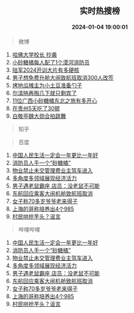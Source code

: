 <div align="center"><h2>实时热搜榜</h2><h4>2024-01-04 19:00:01</h4></div>

> 微博  

1. [哈佛大学校长 抄袭](https://s.weibo.com/weibo?q=%E5%93%88%E4%BD%9B%E5%A4%A7%E5%AD%A6%E6%A0%A1%E9%95%BF%20%E6%8A%84%E8%A2%AD&t=31&band_rank=1&Refer=top)<br />
2. [小砂糖橘每人配了1个漠河消防员](https://s.weibo.com/weibo?q=%23%E5%B0%8F%E7%A0%82%E7%B3%96%E6%A9%98%E6%AF%8F%E4%BA%BA%E9%85%8D%E4%BA%861%E4%B8%AA%E6%BC%A0%E6%B2%B3%E6%B6%88%E9%98%B2%E5%91%98%23&t=31&band_rank=2&Refer=top)<br />
3. [陆军2024开训大片有多硬核](https://s.weibo.com/weibo?q=%23%E9%99%86%E5%86%9B2024%E5%BC%80%E8%AE%AD%E5%A4%A7%E7%89%87%E6%9C%89%E5%A4%9A%E7%A1%AC%E6%A0%B8%23&t=31&band_rank=3&Refer=top)<br />
4. [男子想免费升舱大闹致航班取消300人改签](https://s.weibo.com/weibo?q=%23%E7%94%B7%E5%AD%90%E6%83%B3%E5%85%8D%E8%B4%B9%E5%8D%87%E8%88%B1%E5%A4%A7%E9%97%B9%E8%87%B4%E8%88%AA%E7%8F%AD%E5%8F%96%E6%B6%88300%E4%BA%BA%E6%94%B9%E7%AD%BE%23&t=31&band_rank=4&Refer=top)<br />
5. [烤地瓜摊主为小土豆准备勺子](https://s.weibo.com/weibo?q=%23%E7%83%A4%E5%9C%B0%E7%93%9C%E6%91%8A%E4%B8%BB%E4%B8%BA%E5%B0%8F%E5%9C%9F%E8%B1%86%E5%87%86%E5%A4%87%E5%8B%BA%E5%AD%90%23&t=31&band_rank=5&Refer=top)<br />
6. [尔滨呐再掏几下就只剩宾了](https://s.weibo.com/weibo?q=%23%E5%B0%94%E6%BB%A8%E5%91%90%E5%86%8D%E6%8E%8F%E5%87%A0%E4%B8%8B%E5%B0%B1%E5%8F%AA%E5%89%A9%E5%AE%BE%E4%BA%86%23&t=31&band_rank=6&Refer=top)<br />
7. [11位广西小砂糖橘东北之旅有多开心](https://s.weibo.com/weibo?q=%2311%E4%BD%8D%E5%B9%BF%E8%A5%BF%E5%B0%8F%E7%A0%82%E7%B3%96%E6%A9%98%E4%B8%9C%E5%8C%97%E4%B9%8B%E6%97%85%E6%9C%89%E5%A4%9A%E5%BC%80%E5%BF%83%23&t=31&band_rank=7&Refer=top)<br />
8. [在贵州5天吃了30顿](https://s.weibo.com/weibo?q=%23%E5%9C%A8%E8%B4%B5%E5%B7%9E5%E5%A4%A9%E5%90%83%E4%BA%8630%E9%A1%BF%23&t=31&band_rank=8&Refer=top)<br />
9. [白敬亭魏大勋合拍跳舞](https://s.weibo.com/weibo?q=%23%E7%99%BD%E6%95%AC%E4%BA%AD%E9%AD%8F%E5%A4%A7%E5%8B%8B%E5%90%88%E6%8B%8D%E8%B7%B3%E8%88%9E%23&t=31&band_rank=9&Refer=top)<br />

> 知乎  


> 百度  

1. [中国人民生活一定会一年更比一年好](https://www.baidu.com/s?wd=%E4%B8%AD%E5%9B%BD%E4%BA%BA%E6%B0%91%E7%94%9F%E6%B4%BB%E4%B8%80%E5%AE%9A%E4%BC%9A%E4%B8%80%E5%B9%B4%E6%9B%B4%E6%AF%94%E4%B8%80%E5%B9%B4%E5%A5%BD&sa=fyb_news&rsv_dl=fyb_news)<br />
2. [消防员人手一个“砂糖橘”](https://www.baidu.com/s?wd=%E6%B6%88%E9%98%B2%E5%91%98%E4%BA%BA%E6%89%8B%E4%B8%80%E4%B8%AA%E2%80%9C%E7%A0%82%E7%B3%96%E6%A9%98%E2%80%9D&sa=fyb_news&rsv_dl=fyb_news)<br />
3. [物业禁止未交管理费业主驾车进入](https://www.baidu.com/s?wd=%E7%89%A9%E4%B8%9A%E7%A6%81%E6%AD%A2%E6%9C%AA%E4%BA%A4%E7%AE%A1%E7%90%86%E8%B4%B9%E4%B8%9A%E4%B8%BB%E9%A9%BE%E8%BD%A6%E8%BF%9B%E5%85%A5&sa=fyb_news&rsv_dl=fyb_news)<br />
4. [多角度多领域展现经济活力](https://www.baidu.com/s?wd=%E5%A4%9A%E8%A7%92%E5%BA%A6%E5%A4%9A%E9%A2%86%E5%9F%9F%E5%B1%95%E7%8E%B0%E7%BB%8F%E6%B5%8E%E6%B4%BB%E5%8A%9B&sa=fyb_news&rsv_dl=fyb_news)<br />
5. [男子遇老鼠霸座 店员：没老鼠不可能](https://www.baidu.com/s?wd=%E7%94%B7%E5%AD%90%E9%81%87%E8%80%81%E9%BC%A0%E9%9C%B8%E5%BA%A7+%E5%BA%97%E5%91%98%EF%BC%9A%E6%B2%A1%E8%80%81%E9%BC%A0%E4%B8%8D%E5%8F%AF%E8%83%BD&sa=fyb_news&rsv_dl=fyb_news)<br />
6. [东航回应乘客大闹机舱致航班取消](https://www.baidu.com/s?wd=%E4%B8%9C%E8%88%AA%E5%9B%9E%E5%BA%94%E4%B9%98%E5%AE%A2%E5%A4%A7%E9%97%B9%E6%9C%BA%E8%88%B1%E8%87%B4%E8%88%AA%E7%8F%AD%E5%8F%96%E6%B6%88&sa=fyb_news&rsv_dl=fyb_news)<br />
7. [女子称70多岁爷爷老来得子](https://www.baidu.com/s?wd=%E5%A5%B3%E5%AD%90%E7%A7%B070%E5%A4%9A%E5%B2%81%E7%88%B7%E7%88%B7%E8%80%81%E6%9D%A5%E5%BE%97%E5%AD%90&sa=fyb_news&rsv_dl=fyb_news)<br />
8. [上海的哥称培养出4个985](https://www.baidu.com/s?wd=%E4%B8%8A%E6%B5%B7%E7%9A%84%E5%93%A5%E7%A7%B0%E5%9F%B9%E5%85%BB%E5%87%BA4%E4%B8%AA985&sa=fyb_news&rsv_dl=fyb_news)<br />
9. [村民哄抢芋头？谣言](https://www.baidu.com/s?wd=%E6%9D%91%E6%B0%91%E5%93%84%E6%8A%A2%E8%8A%8B%E5%A4%B4%EF%BC%9F%E8%B0%A3%E8%A8%80&sa=fyb_news&rsv_dl=fyb_news)<br />

> 哔哩哔哩  

1. [中国人民生活一定会一年更比一年好](https://www.baidu.com/s?wd=%E4%B8%AD%E5%9B%BD%E4%BA%BA%E6%B0%91%E7%94%9F%E6%B4%BB%E4%B8%80%E5%AE%9A%E4%BC%9A%E4%B8%80%E5%B9%B4%E6%9B%B4%E6%AF%94%E4%B8%80%E5%B9%B4%E5%A5%BD&sa=fyb_news&rsv_dl=fyb_news)<br />
2. [消防员人手一个“砂糖橘”](https://www.baidu.com/s?wd=%E6%B6%88%E9%98%B2%E5%91%98%E4%BA%BA%E6%89%8B%E4%B8%80%E4%B8%AA%E2%80%9C%E7%A0%82%E7%B3%96%E6%A9%98%E2%80%9D&sa=fyb_news&rsv_dl=fyb_news)<br />
3. [物业禁止未交管理费业主驾车进入](https://www.baidu.com/s?wd=%E7%89%A9%E4%B8%9A%E7%A6%81%E6%AD%A2%E6%9C%AA%E4%BA%A4%E7%AE%A1%E7%90%86%E8%B4%B9%E4%B8%9A%E4%B8%BB%E9%A9%BE%E8%BD%A6%E8%BF%9B%E5%85%A5&sa=fyb_news&rsv_dl=fyb_news)<br />
4. [多角度多领域展现经济活力](https://www.baidu.com/s?wd=%E5%A4%9A%E8%A7%92%E5%BA%A6%E5%A4%9A%E9%A2%86%E5%9F%9F%E5%B1%95%E7%8E%B0%E7%BB%8F%E6%B5%8E%E6%B4%BB%E5%8A%9B&sa=fyb_news&rsv_dl=fyb_news)<br />
5. [男子遇老鼠霸座 店员：没老鼠不可能](https://www.baidu.com/s?wd=%E7%94%B7%E5%AD%90%E9%81%87%E8%80%81%E9%BC%A0%E9%9C%B8%E5%BA%A7+%E5%BA%97%E5%91%98%EF%BC%9A%E6%B2%A1%E8%80%81%E9%BC%A0%E4%B8%8D%E5%8F%AF%E8%83%BD&sa=fyb_news&rsv_dl=fyb_news)<br />
6. [东航回应乘客大闹机舱致航班取消](https://www.baidu.com/s?wd=%E4%B8%9C%E8%88%AA%E5%9B%9E%E5%BA%94%E4%B9%98%E5%AE%A2%E5%A4%A7%E9%97%B9%E6%9C%BA%E8%88%B1%E8%87%B4%E8%88%AA%E7%8F%AD%E5%8F%96%E6%B6%88&sa=fyb_news&rsv_dl=fyb_news)<br />
7. [女子称70多岁爷爷老来得子](https://www.baidu.com/s?wd=%E5%A5%B3%E5%AD%90%E7%A7%B070%E5%A4%9A%E5%B2%81%E7%88%B7%E7%88%B7%E8%80%81%E6%9D%A5%E5%BE%97%E5%AD%90&sa=fyb_news&rsv_dl=fyb_news)<br />
8. [上海的哥称培养出4个985](https://www.baidu.com/s?wd=%E4%B8%8A%E6%B5%B7%E7%9A%84%E5%93%A5%E7%A7%B0%E5%9F%B9%E5%85%BB%E5%87%BA4%E4%B8%AA985&sa=fyb_news&rsv_dl=fyb_news)<br />
9. [村民哄抢芋头？谣言](https://www.baidu.com/s?wd=%E6%9D%91%E6%B0%91%E5%93%84%E6%8A%A2%E8%8A%8B%E5%A4%B4%EF%BC%9F%E8%B0%A3%E8%A8%80&sa=fyb_news&rsv_dl=fyb_news)<br />
